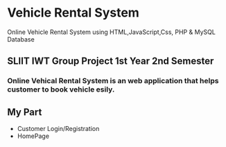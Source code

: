 # Vehicle Rental System
Online Vehicle Rental System using HTML,JavaScript,Css, PHP &amp; MySQL Database

## SLIIT IWT Group Project 1st Year 2nd Semester
### Online Vehical Rental System is an web application that helps customer to book vehicle esily.

## My Part
* Customer Login/Registration
* HomePage

